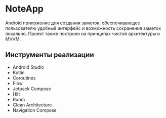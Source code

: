 # NoteApp

Android приложение для создания заметок, обеспечивающее пользователю удобный интерфейс и возможность сохранения заметок локально. Проект также построен на принципах чистой архитектуры и MVVM.

## Инструменты реализации

- Android Studio
- Kotlin
- Coroutines
- Flow
- Jetpack Compose
- Hilt
- Room
- Clean Architecture
- Navigation Compose
